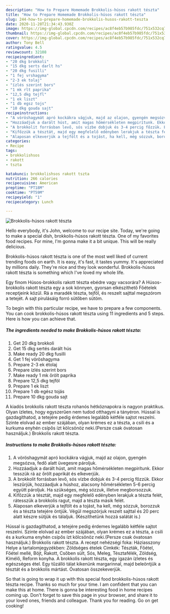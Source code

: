 ```yaml
---
description: "How to Prepare Homemade Brokkolis-húsos rakott tészta"
title: "How to Prepare Homemade Brokkolis-húsos rakott tészta"
slug: 244-how-to-prepare-homemade-brokkolis-husos-rakott-teszta
date: 2020-11-28T21:34:43.930Z
image: https://img-global.cpcdn.com/recipes/ac8f4eb57b985fdc/751x532cq70/brokkolis-husos-rakott-teszta-recept-foto.jpg
thumbnail: https://img-global.cpcdn.com/recipes/ac8f4eb57b985fdc/751x532cq70/brokkolis-husos-rakott-teszta-recept-foto.jpg
cover: https://img-global.cpcdn.com/recipes/ac8f4eb57b985fdc/751x532cq70/brokkolis-husos-rakott-teszta-recept-foto.jpg
author: Tony Bell
ratingvalue: 4.5
reviewcount: 32108
recipeingredient:
- "20 dkg brokkoli"
- "15 dkg serts darlt hs"
- "20 dkg fusilli"
- "1 fej vrshagyma"
- "2-3 ek tolaj"
- "ízlés szerint bors"
- "1 mk rlt paprika"
- "12,5 dkg tejfl"
- "1 ek liszt"
- "1 db egsz tojs"
- "10 dkg gouda sajt"
recipeinstructions:
- "A vöröshagymát apró kockákra vágjuk, majd az olajon, gyengén megsózva, fedő alatt üvegesre pároljuk."
- "Hozzáadjuk a darált húst, amit magas hőmérsékleten megpirítunk. Ekkor tesszük rá az őrölt paprikát és elkeverjük."
- "A brokkolit forrásban levő, sós vízbe dobjuk és 3-4 percig főzzük. Ekkor leszűrjük, hozzáadjuk a húshoz, alacsony hőmérsékleten 5-6 percig együtt pároljuk. Ha szükséges, még sózzuk, illetve megborsozzuk."
- "Kifőzzük a tésztát, majd egy megfelelő edényben lerakjuk a tészta felét, rátesszük a brokkolis ragut, majd a tészta másik felét."
- "Alaposan elkeverjük a tejfölt és a tojást, ha kell, még sózzuk, borozzuk és a tészta tetejére öntjük. Végül megszórjuk reszelt sajttal és 20 perc alatt készre sütjük és tálaljuk. (Készíthetünk hozzá salátát is.)"
categories:
- Recipe
tags:
- brokkolishsos
- rakott
- tszta

katakunci: brokkolishsos rakott tszta 
nutrition: 266 calories
recipecuisine: American
preptime: "PT18M"
cooktime: "PT59M"
recipeyield: "1"
recipecategory: Lunch

---
```



![Brokkolis-húsos rakott tészta](https://img-global.cpcdn.com/recipes/ac8f4eb57b985fdc/751x532cq70/brokkolis-husos-rakott-teszta-recept-foto.jpg)

Hello everybody, it's John, welcome to our recipe site. Today, we're going to make a special dish, brokkolis-húsos rakott tészta. One of my favorites food recipes. For mine, I'm gonna make it a bit unique. This will be really delicious.

Brokkolis-húsos rakott tészta is one of the most well liked of current trending foods on earth. It is easy, it's fast, it tastes yummy. It's appreciated by millions daily. They're nice and they look wonderful. Brokkolis-húsos rakott tészta is something which I've loved my whole life.

Egy finom Húsos-brokkolis rakott tészta ebédre vagy vacsorára? A Húsos-brokkolis rakott tészta egy a sok könnyen, gyorsan elkészíthető Főételek receptjeink közül. Rá a maradék tészta, tejföl, és reszelt sajttal megszórom a tetejét. A sajt pirulásáig forró sütőben sütöm.


To begin with this particular recipe, we have to prepare a few components. You can cook brokkolis-húsos rakott tészta using 11 ingredients and 5 steps. Here is how you can achieve that.

<!--inarticleads1-->

##### The ingredients needed to make Brokkolis-húsos rakott tészta:

1. Get 20 dkg brokkoli
1. Get 15 dkg sertés darált hús
1. Make ready 20 dkg fusilli
1. Get 1 fej vöröshagyma
1. Prepare 2-3 ek étolaj
1. Prepare ízlés szerint bors
1. Make ready 1 mk őrölt paprika
1. Prepare 12,5 dkg tejföl
1. Prepare 1 ek liszt
1. Prepare 1 db egész tojás
1. Prepare 10 dkg gouda sajt


A kiadós brokkolis rakott tészta rohanós hétköznapokra is nagyon praktikus. Olyan ízletes, hogy egyszerűen nem tudod otthagyni a tányéron. Hússal is gazdagíthatod, a tetejére pedig érdemes legalább kétféle sajtot reszelni. Szinte elolvad az ember szájában, olyan krémes ez a tészta, a csili és a kurkuma enyhén csípős ízt kölcsönöz neki.(Persze csak óvatosan használjuk.) Brokkolis rakott tészta. 

<!--inarticleads2-->

##### Instructions to make Brokkolis-húsos rakott tészta:

1. A vöröshagymát apró kockákra vágjuk, majd az olajon, gyengén megsózva, fedő alatt üvegesre pároljuk.
1. Hozzáadjuk a darált húst, amit magas hőmérsékleten megpirítunk. Ekkor tesszük rá az őrölt paprikát és elkeverjük.
1. A brokkolit forrásban levő, sós vízbe dobjuk és 3-4 percig főzzük. Ekkor leszűrjük, hozzáadjuk a húshoz, alacsony hőmérsékleten 5-6 percig együtt pároljuk. Ha szükséges, még sózzuk, illetve megborsozzuk.
1. Kifőzzük a tésztát, majd egy megfelelő edényben lerakjuk a tészta felét, rátesszük a brokkolis ragut, majd a tészta másik felét.
1. Alaposan elkeverjük a tejfölt és a tojást, ha kell, még sózzuk, borozzuk és a tészta tetejére öntjük. Végül megszórjuk reszelt sajttal és 20 perc alatt készre sütjük és tálaljuk. (Készíthetünk hozzá salátát is.)


Hússal is gazdagíthatod, a tetejére pedig érdemes legalább kétféle sajtot reszelni. Szinte elolvad az ember szájában, olyan krémes ez a tészta, a csili és a kurkuma enyhén csípős ízt kölcsönöz neki.(Persze csak óvatosan használjuk.) Brokkolis rakott tészta. A recept nehézségi foka: Háziasszony Helye a tartalomjegyzékben: Zöldséges ételek Cimkék: Tészták, Főétel, Főétel mellé, Böjt, Rakott, Csőben sült, Sós, Meleg, Tésztafélék, Zöldség, Kímélő, Reform konyha. A brokkolis rakott tészta, egy igazán ízletes és egészséges étel. Egy tűzálló tálat kikenünk margarinnal, majd beleöntjük a tésztát és a brokkolis mártást. Óvatosan összekeverjük. 

So that is going to wrap it up with this special food brokkolis-húsos rakott tészta recipe. Thanks so much for your time. I am confident that you can make this at home. There is gonna be interesting food in home recipes coming up. Don't forget to save this page in your browser, and share it to your loved ones, friends and colleague. Thank you for reading. Go on get cooking!

